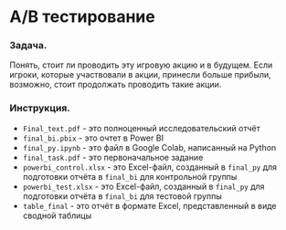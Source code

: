 # A/B тестирование

### Задача.

Понять, стоит ли проводить эту игровую акцию и в будущем. Если игроки, которые участвовали в акции, принесли больше прибыли, возможно, стоит продолжать проводить такие акции.

### Инструкция.

- `Final_text.pdf` - это полноценный исследовательский отчёт
- `final_bi.pbix` - это очтет в Power BI
- `final_py.ipynb` - это файл в Google Colab, написанный на Python
- `final_task.pdf` - это первоначальное задание
- `powerbi_control.xlsx` - это Excel-файл, созданный в `final_py` для подготовки отчёта в `final_bi` для контрольной группы
- `powerbi_test.xlsx` - это Excel-файл, созданный в `final_py` для подготовки отчёта в `final_bi` для тестовой группы
- `table_final` - это отчёт в формате Excel, представленный в виде сводной таблицы
